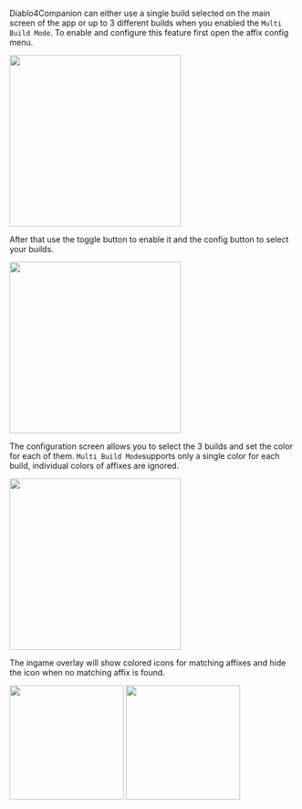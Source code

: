 Diablo4Companion can either use a single build selected on the main screen of the app or up to 3 different builds when you enabled the `Multi Build Mode`.
To enable and configure this feature first open the affix config menu.

<img src="https://github.com/user-attachments/assets/9141cc02-a17f-490a-81da-912cecefb8cc" height="300">

After that use the toggle button to enable it and the config button to select your builds.

<img src="https://github.com/user-attachments/assets/a09d4b34-c70b-4701-8eb7-7a15fac2d154" height="300">

The configuration screen allows you to select the 3 builds and set the color for each of them. `Multi Build Mode`supports only a single color for each build, individual colors of affixes are ignored. 

<img src="https://github.com/user-attachments/assets/90a1b7cb-e899-469f-a3ad-b547a219e46d" height="300">

The ingame overlay will show colored icons for matching affixes and hide the icon when no matching affix is found.

<img src="https://github.com/user-attachments/assets/e3ea75bf-b9b8-4ec6-83e0-4c1848287cb4" width="200">
<img src="https://github.com/user-attachments/assets/5978770e-5682-469c-9dba-28c2ef76a648" width="200">


